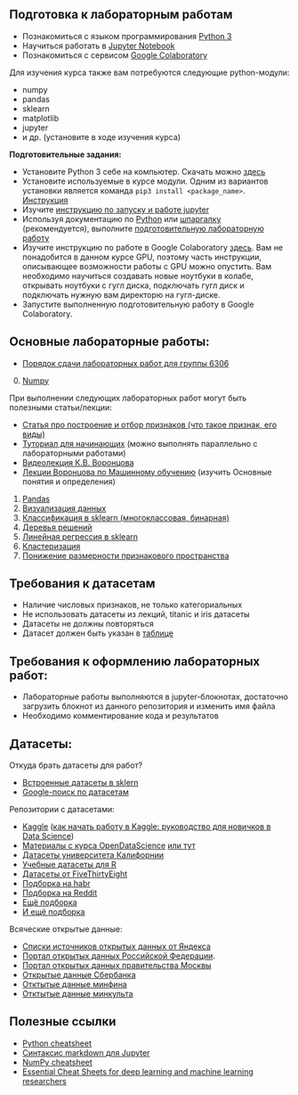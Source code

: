 ## Подготовка к лабораторным работам 
- Познакомиться с языком программирования [Python 3](https://www.python.org/)
- Научиться работать в [Jupyter Notebook](https://jupyter.org/)
- Познакомиться с сервисом [Google Colaboratory](https://colab.research.google.com/?hl=ru)

Для изучения курса также вам потребуются следующие python-модули: 
- numpy
- pandas
- sklearn
- matplotlib
- jupyter
- и др. (установите в ходе изучения курса)


**Подготовительные задания:**
- Установите Python 3 себе на компьютер. Скачать можно [здесь](https://www.python.org/downloads/)
- Установите используемые в курсе модули. Одним из вариантов установки является команда `pip3 install <package_name>`. [Инструкция](https://docs.python.org/3/installing/index.html)
- Изучите [инструкцию по запуску и работе jupyter](https://pythonru.com/baza-znanij/jupyter-notebook-dlja-nachinajushhih)
- Используя документацию по [Python](https://docs.python.org/3/index.html) или [шпаргалку](https://websitesetup.org/python-cheat-sheet/) (рекомендуется), выполните [подготовительную лабораторную работу](6306/lab_prep_python_groupNumber_SecondName.ipynb)
- Изучите инструкцию по работе в Google Colaboratory [здесь](http://texno.info/etc/kratkoe-rukovodstvo-po-rabote-s-google-colab/). Вам не понадобится в данном курсе GPU, поэтому часть инструкции, описывающее возможности работы с GPU можно опустить. Вам необходимо научиться создавать новые ноутбуки в колабе, открывать ноутбуки с гугл диска, подключать гугл диск и подключать нужную вам директорю на гугл-диске.
- Запустите выполненную подготовительную работу в Google Colaboratory.

## Основные лабораторные работы:
- [Порядок сдачи лабораторных работ для группы 6306](GAMERULES_6306.md) 
0. [Numpy](tasks/lab_0_numpy_groupNumber_SecondName.ipynb)

При выполнении следующих лабораторных работ могут быть полезными статьи/лекции:
- [Статья про построение и отбор признаков (что такое признак, его виды)](https://proglib.io/p/postroenie-i-otbor-priznakov-chast-1-feature-engineering-2021-09-15)
- [Туториал для начинающих](https://mlbootcamp.ru/ru/article/tutorial/) (можно выполнять параллельно с лабораторными работами)
- [Видеолекция К.В. Воронцова](https://www.youtube.com/watch?v=qLBkB4sMztk)
- [Лекции Воронцова по Машинному обучению](http://www.machinelearning.ru/wiki/images/6/6d/Voron-ML-1.pdf)  (изучить Основные понятия и определения)

1. [Pandas](tasks/lab_1_pandas_groupNumber_SecondName.ipynb) 
2. [Визуализация данных](tasks/lab_2_visual_groupNumber_SecondName.ipynb)
3. [Классификация в sklearn (многоклассовая, бинарная)](tasks/lab_3_classification_groupNumber_SecondName.ipynb)
4. [Деревья решений](tasks/lab_4_trees_groupNumber_SecondName.ipynb) 
5. [Линейная регрессия в sklearn](tasks/lab_6_linear_models_groupNumber_secondName.ipynb)
6. [Кластеризация](tasks/lab_8_clasterization_groupNumber_secondName.ipynb)
7. [Понижение размерности признакового пространства](tasks/lab_9_dim_reduction_groupNumber_secondName.ipynb)



## Требования к датасетам
- Наличие числовых признаков, не только категориальных
- Не использовать датасеты из лекций, titanic и iris датасеты
- Датасеты не должны повторяться 
- Датасет должен быть указан в [таблице](https://docs.google.com/spreadsheets/d/187a_XkTKoSrReX-Sykr2MWWngtz3tuguYOFpfLG1KV0/edit?usp=sharing)

## Требования к оформлению лабораторных работ:
- Лабораторные работы выполняются в jupyter-блокнотах, достаточно загрузить блокнот из данного репозитория и изменить имя файла
- Необходимо комментирование кода и результатов 

## Датасеты:

Откуда брать датасеты для работ?

* [Встроенные датасеты в sklern](https://scikit-learn.org/stable/datasets/index.html)
* [Google-поиск по датасетам](https://datasetsearch.research.google.com/) 

Репозитории с датасетами: 
* [Kaggle](https://www.kaggle.com/datasets)
    ([как начать работу в Kaggle: руководство для новичков в Data Science](https://habr.com/ru/post/248395/))
* [Материалы с курса OpenDataScience](https://nbviewer.jupyter.org/github/Yorko/mlcourse.ai/tree/master/data/) [или тут]( https://github.com/Yorko/mlcourse.ai/tree/master/data/)
* [Датасеты университета Калифорнии](https://archive.ics.uci.edu/ml/datasets.php)
* [Учебные датасеты для R](https://vincentarelbundock.github.io/Rdatasets/datasets.html)
* [Датасеты от FiveThirtyEight](https://data.fivethirtyeight.com/)
* [Подборка на habr](https://habr.com/ru/post/452740/)
* [Подборка на Reddit](https://www.reddit.com/r/datasets/)
* [Ещё подборка](https://towardsai.net/p/machine-learning/best-free-datasets-for-machine-learning-and-data-science/stanfordai/3451/)
* [И ещё подборка](https://towardsdatascience.com/top-sources-for-machine-learning-datasets-bb6d0dc3378b)

Всяческие открытые данные: 
* [Списки источников открытых данных от Яндекса](https://yandex.ru/promo/oda/useful)
* [Портал открытых данных Российской Федерации](https://data.gov.ru/). 
* [Портал открытых данных правительства Москвы](https://data.mos.ru/opendata)
* [Открытые данные Сбербанка](https://www.sberbank.com/ru/analytics/opendata)
* [Отктытые данные минфина](https://www.minfin.ru/opendata/)
* [Отктытые данные минкульта](https://opendata.mkrf.ru/opendata/)

## Полезные ссылки

* [Python cheatsheet](https://websitesetup.org/python-cheat-sheet/)
* [Синтаксис markdown для Jupyter](https://sourceforge.net/p/jupiter/wiki/markdown_syntax/)
* [NumPy cheatsheet](https://s3.amazonaws.com/assets.datacamp.com/blog_assets/Numpy_Python_Cheat_Sheet.pdf)
* [Essential Cheat Sheets for deep learning and machine learning researchers](https://github.com/kailashahirwar/cheatsheets-ai)


